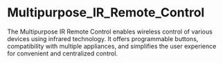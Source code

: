# Multipurpose_IR_Remote_Control
The Multipurpose IR Remote Control enables wireless control of various devices using infrared technology. It offers programmable buttons, compatibility with multiple appliances, and simplifies the user experience for convenient and centralized control.
